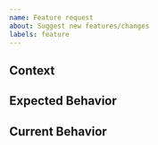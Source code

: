 ```yaml
---
name: Feature request
about: Suggest new features/changes
labels: feature
---
```

<!-- Your feature request may already be reported! -->
<!-- Please search in the [issues](https://github.com/coditory/gradle-manifest-plugin/issues) before creating a new one. -->

## Context
<!--- What are you trying to accomplish? -->
<!--- Providing context helps us come up with a solution that is most useful in the real world -->

## Expected Behavior
<!--- If you're suggesting a change/improvement, tell us how it should work -->
<!--- Propose a solution -->

## Current Behavior
<!--- If suggesting a change/improvement, explain the difference from the current behavior if it exists -->
